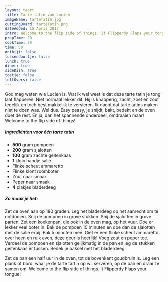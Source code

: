```yaml
---
layout: taart
title: Tarte tatin van Lucien
imageName: tarteTatin.jpg
cuttingBoard: tarteTatin.png
dateAdded: 15 April 2017
intro: Welcome to the flip side of things. It Flipperdy Flaps your tongue!
prepTime: 20
cookTime: 30
time: 50
ontbijt: false
tussendoortje: false
lunch: true
diner: true
sideDish: true
toetje: false
leftOvers: false
---
```


God mag weten wie Lucien is. Wat ik wel weet is dat deze tarte tatin je tong laat flapperen. Niet normaal lekker dit. Hij is knapperig, zacht, zoet en zout tegelijk en toch best makkelijk te versieren. Ik dacht dat tarte tatins maken niet te doen was. Wel dus. Easy peasy, je snijdt, bakt, bedekt en de oven doet de rest. En ja, dan het spannende onderdeel, omdraaien maar! Welcome to the flip side of things!

##### Ingrediënten voor één tarte tatin
* <b>500</b> gram pompoen
* <b>200</b> gram sjalotten
* <b>100</b> gram zachte geitenkaas
* <b>1</b> klein handje salie
* Flinke scheut ammaretto
* Flinke klont roomboter
* Zout naar smaak
* Peper naar smaak
* <b>4</b> plakjes bladerdeeg

##### Zo maak je het:
Zet de oven aan op 180 graden.
Leg het bladerdeeg op het aanrecht om te ontdooien.
Snij de pompoen in grove stukken.
Snij de sjalotten in grove parten.
Zet een koekenpan, die ook in de oven mag, op het vuur. Doe er lekker veel boter in. Bak de pompoen 10 minuten en doe dan de sjalotten met de salie erbij. Bak 5 minuten mee. Giet er een flinke scheut ammaretto over heen en ruik even, deze geur is heerlijk! Voeg zout en peper toe. Verdeel de pompoen en sjalotten gelijkmatig in de pan en leg de stukken geitenkaas er tussen.
Bedek je baksel met het bladerdeeg.

Zet de pan een half uur in de oven, tot de bovenkant goudbruin is.
Leg een plank of bord, waar je de tarte tartin op wil serveren, op de pan en draai ze samen om. Welcome to the flip side of things. It Flipperdy Flaps your tongue!
